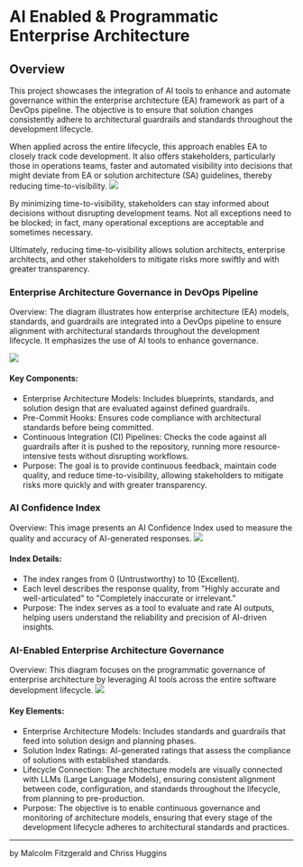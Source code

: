 # AI Enabled & Programmatic  Enterprise Architecture

## Overview
This project showcases the integration of AI tools to enhance and automate governance within the enterprise architecture (EA) framework as part of a DevOps pipeline. The objective is to ensure that solution changes consistently adhere to architectural guardrails and standards throughout the development lifecycle.

When applied across the entire lifecycle, this approach enables EA to closely track code development. It also offers stakeholders, particularly those in operations teams, faster and automated visibility into decisions that might deviate from EA or solution architecture (SA) guidelines, thereby reducing time-to-visibility.
[![](https://i.postimg.cc/HxGchxcv/Screenshot-2024-08-20-at-5-04-14-PM.png)](https://i.postimg.cc/HxGchxcv/Screenshot-2024-08-20-at-5-04-14-PM.png)

By minimizing time-to-visibility, stakeholders can stay informed about decisions without disrupting development teams. Not all exceptions need to be blocked; in fact, many operational exceptions are acceptable and sometimes necessary.

Ultimately, reducing time-to-visibility allows solution architects, enterprise architects, and other stakeholders to mitigate risks more swiftly and with greater transparency.

### Enterprise Architecture Governance in DevOps Pipeline

Overview: The diagram illustrates how enterprise architecture (EA) models, standards, and guardrails are integrated into a DevOps pipeline to ensure alignment with architectural standards throughout the development lifecycle. It emphasizes the use of AI tools to enhance governance.

[![](https://i.postimg.cc/PqjdGjx5/Screenshot-2024-08-20-at-4-56-44-PM.png)](https://i.postimg.cc/PqjdGjx5/Screenshot-2024-08-20-at-4-56-44-PM.png)

#### Key Components:
- Enterprise Architecture Models: Includes blueprints, standards, and solution design that are evaluated against defined guardrails.
- Pre-Commit Hooks: Ensures code compliance with architectural standards before being committed.
- Continuous Integration (CI) Pipelines: Checks the code against all guardrails after it is pushed to the repository, running more resource-intensive tests without disrupting workflows.
- Purpose: The goal is to provide continuous feedback, maintain code quality, and reduce time-to-visibility, allowing stakeholders to mitigate risks more quickly and with greater transparency.

###  AI Confidence Index
 Overview: This image presents an AI Confidence Index used to measure the quality and accuracy of AI-generated responses.
 [![](https://i.postimg.cc/zX7QDY0f/Screenshot-2024-08-20-at-4-57-05-PM.png)](httphttps://i.postimg.cc/zX7QDY0f/Screenshot-2024-08-20-at-4-57-05-PM.png://)

#### Index Details:
- The index ranges from 0 (Untrustworthy) to 10 (Excellent).
- Each level describes the response quality, from "Highly accurate and well-articulated" to "Completely inaccurate or irrelevant."
- Purpose: The index serves as a tool to evaluate and rate AI outputs, helping users understand the reliability and precision of AI-driven insights.
 
 
### AI-Enabled Enterprise Architecture Governance
 Overview: This diagram focuses on the programmatic governance of enterprise architecture by leveraging AI tools across the entire software development lifecycle.
 [![](https://i.postimg.cc/FzyHkH18/Screenshot-2024-08-20-at-4-57-38-PM.png)](https://i.postimg.cc/FzyHkH18/Screenshot-2024-08-20-at-4-57-38-PM.png)
#### Key Elements:
- Enterprise Architecture Models: Includes standards and guardrails that feed into solution design and planning phases.
- Solution Index Ratings: AI-generated ratings that assess the compliance of solutions with established standards.
- Lifecycle Connection: The architecture models are visually connected with LLMs (Large Language Models), ensuring consistent alignment between code, configuration, and standards throughout the lifecycle, from planning to pre-production.
- Purpose: The objective is to enable continuous governance and monitoring of architecture models, ensuring that every stage of the development lifecycle adheres to architectural standards and practices.


------------



by Malcolm Fitzgerald and Chriss Huggins

